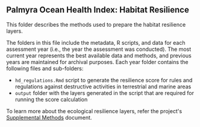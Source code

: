## Palmyra Ocean Health Index: Habitat Resilience

This folder describes the methods used to prepare the habitat resilience layers. 


The folders in this file include the metadata, R scripts, and data for each assessment year (i.e., the year the assessment was conducted). The most current year represents the best available data and methods, and previous years are maintained for archival purposes. Each year folder contains the following files and sub-folders:     

- `hd_regulations.Rmd` script to generate the resilience score for rules and regulations against destructive activities in terrestrial and marine areas      
- `output` folder with the layers generated in the script that are required for running the score calculation       

To learn more about the ecological resilience layers, refer the project's [Supplemental Methods](https://ohi-4site.github.io/pal-scores/documents/methods-results/Supplement.html) document.   






